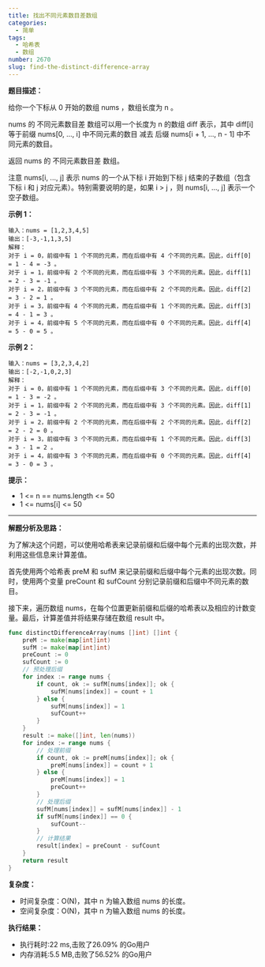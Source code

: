 ```yaml
---
title: 找出不同元素数目差数组
categories:
  - 简单
tags:
  - 哈希表
  - 数组
number: 2670
slug: find-the-distinct-difference-array
---
```



**题目描述：**

给你一个下标从 0 开始的数组 nums ，数组长度为 n 。

nums 的 不同元素数目差 数组可以用一个长度为 n 的数组 diff 表示，其中 diff[i] 等于前缀 nums[0, ..., i] 中不同元素的数目 减去 后缀 nums[i + 1, ..., n - 1] 中不同元素的数目。

返回 nums 的 不同元素数目差 数组。

注意 nums[i, ..., j] 表示 nums 的一个从下标 i 开始到下标 j 结束的子数组（包含下标 i 和 j 对应元素）。特别需要说明的是，如果 i > j ，则 nums[i, ..., j] 表示一个空子数组。

**示例 1：**
```
输入：nums = [1,2,3,4,5]
输出：[-3,-1,1,3,5]
解释：
对于 i = 0，前缀中有 1 个不同的元素，而在后缀中有 4 个不同的元素。因此，diff[0] = 1 - 4 = -3 。
对于 i = 1，前缀中有 2 个不同的元素，而在后缀中有 3 个不同的元素。因此，diff[1] = 2 - 3 = -1 。
对于 i = 2，前缀中有 3 个不同的元素，而在后缀中有 2 个不同的元素。因此，diff[2] = 3 - 2 = 1 。
对于 i = 3，前缀中有 4 个不同的元素，而在后缀中有 1 个不同的元素。因此，diff[3] = 4 - 1 = 3 。
对于 i = 4，前缀中有 5 个不同的元素，而在后缀中有 0 个不同的元素。因此，diff[4] = 5 - 0 = 5 。
```


**示例 2：**
```
输入：nums = [3,2,3,4,2]
输出：[-2,-1,0,2,3]
解释：
对于 i = 0，前缀中有 1 个不同的元素，而在后缀中有 3 个不同的元素。因此，diff[0] = 1 - 3 = -2 。
对于 i = 1，前缀中有 2 个不同的元素，而在后缀中有 3 个不同的元素。因此，diff[1] = 2 - 3 = -1 。
对于 i = 2，前缀中有 2 个不同的元素，而在后缀中有 2 个不同的元素。因此，diff[2] = 2 - 2 = 0 。
对于 i = 3，前缀中有 3 个不同的元素，而在后缀中有 1 个不同的元素。因此，diff[3] = 3 - 1 = 2 。
对于 i = 4，前缀中有 3 个不同的元素，而在后缀中有 0 个不同的元素。因此，diff[4] = 3 - 0 = 3 。 
```

**提示：**
- 1 <= n == nums.length <= 50
- 1 <= nums[i] <= 50

---
**解题分析及思路：**

为了解决这个问题，可以使用哈希表来记录前缀和后缀中每个元素的出现次数，并利用这些信息来计算差值。

首先使用两个哈希表 preM 和 sufM 来记录前缀和后缀中每个元素的出现次数。同时，使用两个变量 preCount 和 sufCount 分别记录前缀和后缀中不同元素的数目。

接下来，遍历数组 nums，在每个位置更新前缀和后缀的哈希表以及相应的计数变量。最后，计算差值并将结果存储在数组 result 中。

```go
func distinctDifferenceArray(nums []int) []int {
	preM := make(map[int]int)
	sufM := make(map[int]int)
	preCount := 0
	sufCount := 0
	// 预处理后缀
	for index := range nums {
		if count, ok := sufM[nums[index]]; ok {
			sufM[nums[index]] = count + 1
		} else {
			sufM[nums[index]] = 1
			sufCount++
		}
	}
	result := make([]int, len(nums))
	for index := range nums {
		// 处理前缀
		if count, ok := preM[nums[index]]; ok {
			preM[nums[index]] = count + 1
		} else {
			preM[nums[index]] = 1
			preCount++
		}
		// 处理后缀
		sufM[nums[index]] = sufM[nums[index]] - 1
		if sufM[nums[index]] == 0 {
			sufCount--
		}
		// 计算结果
		result[index] = preCount - sufCount
	}
	return result
}
```


**复杂度：**

- 时间复杂度：O(N)，其中 n 为输入数组 nums 的长度。
- 空间复杂度：O(N)，其中 n 为输入数组 nums 的长度。

**执行结果：**

- 执行耗时:22 ms,击败了26.09% 的Go用户
- 内存消耗:5.5 MB,击败了56.52% 的Go用户
